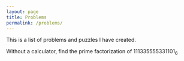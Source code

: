 ```yaml
---
layout: page
title: Problems
permalink: /problems/
---
```


This is a list of problems and puzzles I have created. 

Without a calculator, find the prime factorization of $111335555331101_6$